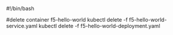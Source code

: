 #!/bin/bash

#delete container f5-hello-world
kubectl delete -f f5-hello-world-service.yaml
kubectl delete -f f5-hello-world-deployment.yaml